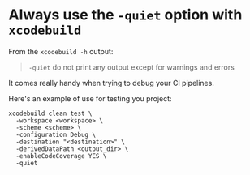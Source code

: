 # Always use the `-quiet` option with `xcodebuild`

From the `xcodebuild -h` output:

> `-quiet` do not print any output except for warnings and errors

It comes really handy when trying to debug your CI pipelines.

Here's an example of use for testing you project:

```no-highlight
xcodebuild clean test \
  -workspace <workspace> \
  -scheme <scheme> \
  -configuration Debug \
  -destination "<destination>" \
  -derivedDataPath <output_dir> \
  -enableCodeCoverage YES \
  -quiet
```